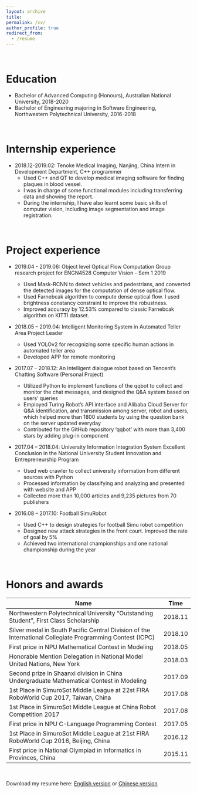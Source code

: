 ```yaml
---
layout: archive
title:
permalink: /cv/
author_profile: true
redirect_from:
  - /resume
---
```



<br>

Education
======
* Bachelor of Advanced Computing (Honours), Australian National University, 2018-2020
* Bachelor of Engineering majoring in Software Engineering, Northwestern Polytechnical University, 2016-2018

<br>

Internship experience
======
* 2018.12-2019.02: Tenoke Medical Imaging, Nanjing, China
  Intern in Development Department, C++ programmer
  * Used C++ and QT to develop medical imaging software for finding plaques in blood vessel.
  * I was in charge of some functional modules including transferring data and showing the report.
  * During the internship, I have also learnt some basic skills of computer vision, including image segmentation and image registration.

<br>

Project experience
======
* 2019.04 - 2019.06: Object level Optical Flow Computation
  Group research project for ENGN4528 Computer Vision - Sem 1 2019
  * Used Mask-RCNN to detect vehicles and pedestrians, and converted the detected images for the computation of dense optical flow.
  * Used Farnebcak algorithm to compute dense optical flow. I used brightness constancy constraint to improve the robustness.
  * Improved accuracy by 12.53% compared to classic Farnebcak algorithm on KITTI dataset.

* 2018.05 – 2019.04: Intelligent Monitoring System in Automated Teller Area 
  Project Leader
  * Used YOLOv2 for recognizing some specific human actions in automated teller area
  * Developed APP for remote monitoring

* 2017.07 – 2018.12: An Intelligent dialogue robot based on Tencent’s Chatting Software (Personal Project)
  * Utilized Python to implement functions of the qqbot to collect and monitor the chat messages, and designed the Q&A system based on users’ queries
  * Employed Turing Robot’s API interface and Alibaba Cloud Server for Q&A identification, and transmission among server, robot and users, which helped more than 1800 students by using the question bank on the server updated everyday
  * Contributed for the GitHub repository ‘qqbot’ with more than 3,400 stars by adding plug-in component

* 2017.04 – 2018.04: University Information Integration System 
  Excellent Conclusion in the National University Student Innovation and Entrepreneurship Program
  * Used web crawler to collect university information from different sources with Python
  * Processed information by classifying and analyzing and presented with website and APP
  * Collected more than 10,000 articles and 9,235 pictures from 70 publishers

* 2016.08 – 2017.10: Football SimuRobot 
  * Used C++ to design strategies for football Simu robot competition
  * Designed new attack strategies in the front court. Improved the rate of goal by 5%
  * Achieved two international championships and one national championship during the year

<br>

Honors and awards
======

| Name | Time |
| ------ | ------ |
| Northwestern Polytechnical University “Outstanding Student”, First Class Scholarship | 2018.11 |
| Silver medal in South Pacific Central Division of the International Collegiate Programming Contest (ICPC) | 2018.10 |
| First price in NPU Mathematical Contest in Modeling | 2018.05 | 
| Honorable Mention Delegation in National Model United Nations, New York | 2018.03 |
| Second prize in Shaanxi division in China Undergraduate Mathematical Contest in Modeling | 2017.09 |
| 1st Place in SimuroSot Middle League at 22st FIRA RoboWorld Cup 2017, Taiwan, China | 2017.08 |
| 1st Place in SimuroSot Middle League at China Robot Competition 2017 | 2017.08 |
| First price in NPU C-Language Programming Contest | 2017.05 |
| 1st Place in SimuroSot Middle League at 21st FIRA RoboWorld Cup 2016, Beijing, China | 2016.12 |
| First price in National Olympiad in Informatics in Provinces, China | 2015.11 |

<br>

Download my resume here: [English version](/files/resume_en.pdf) or [Chinese version](/files/resume_cn.pdf)

<!-- Skills
======
* Skill 1
* Skill 2
  * Sub-skill 2.1
  * Sub-skill 2.2
  * Sub-skill 2.3
* Skill 3 -->
<!-- 
Publications
======
  <ul>{% for post in site.publications %}
    {% include archive-single-cv.html %}
  {% endfor %}</ul>
  
Talks
======
  <ul>{% for post in site.talks %}
    {% include archive-single-talk-cv.html %}
  {% endfor %}</ul>
  
Teaching
======
  <ul>{% for post in site.teaching %}
    {% include archive-single-cv.html %}
  {% endfor %}</ul>
  
Service and leadership
======
* Currently signed in to 43 different slack teams -->
